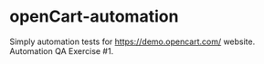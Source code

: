 # openCart-automation
Simply automation tests for https://demo.opencart.com/ website. Automation QA Exercise #1.
